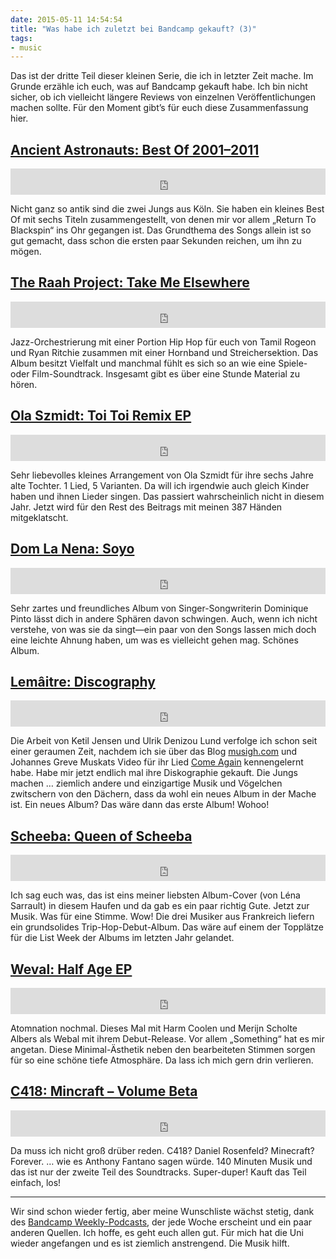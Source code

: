 ```yaml
---
date: 2015-05-11 14:54:54
title: "Was habe ich zuletzt bei Bandcamp gekauft? (3)"
tags:
- music
---
```

Das ist der dritte Teil dieser kleinen Serie, die ich in letzter Zeit mache. Im Grunde erzähle ich euch, was auf Bandcamp gekauft habe. Ich bin nicht sicher, ob ich vielleicht längere Reviews von einzelnen Veröffentlichungen machen sollte. Für den Moment gibt’s für euch diese Zusammenfassung hier.

## [Ancient Astronauts: Best Of 2001–2011](https://switchstancerecordings.bandcamp.com/album/best-of-2001-2011)

<p><iframe style="border: 0; width: 100%; height: 42px;" src="https://bandcamp.com/EmbeddedPlayer/album=3113590202/size=small/bgcol=ffffff/linkcol={{ site.ui_color }}/transparent=true/" seamless><a href="http://switchstancerecordings.bandcamp.com/album/best-of-2001-2011">Ancient Astronauts: Best Of 2001–2011</a></iframe></p>

Nicht ganz so antik sind die zwei Jungs aus Köln. Sie haben ein kleines Best Of mit sechs Titeln zusammengestellt, von denen mir vor allem „Return To Blackspin“ ins Ohr gegangen ist. Das Grundthema des Songs allein ist so gut gemacht, dass schon die ersten paar Sekunden reichen, um ihn zu mögen.

## [The Raah Project: Take Me Elsewhere](https://theraahproject.bandcamp.com/album/take-me-elsewhere)

<p><iframe style="border: 0; width: 100%; height: 42px;" src="https://bandcamp.com/EmbeddedPlayer/album=3750759038/size=small/bgcol=ffffff/linkcol={{ site.ui_color }}/transparent=true/" seamless><a href="http://theraahproject.bandcamp.com/album/take-me-elsewhere">The Raah Project: Take Me Elsewhere</a></iframe></p>

Jazz-Orchestrierung mit einer Portion Hip Hop für euch von Tamil Rogeon und Ryan Ritchie zusammen mit einer Hornband und Streichersektion. Das Album besitzt Vielfalt und manchmal fühlt es sich so an wie eine Spiele- oder Film-Soundtrack. Insgesamt gibt es über eine Stunde Material zu hören.

## [Ola Szmidt: Toi Toi Remix EP](https://olaszmidt.bandcamp.com/album/toi-toi-remix-ep)

<p><iframe style="border: 0; width: 100%; height: 42px;" src="https://bandcamp.com/EmbeddedPlayer/album=2179426243/size=small/bgcol=ffffff/linkcol={{ site.ui_color }}/transparent=true/" seamless><a href="http://olaszmidt.bandcamp.com/album/toi-toi-remix-ep">Ola Szmidt: Toi Toi Remix EP</a></iframe></p>

Sehr liebevolles kleines Arrangement von Ola Szmidt für ihre sechs Jahre alte Tochter. 1 Lied, 5 Varianten. Da will ich irgendwie auch gleich Kinder haben und ihnen Lieder singen. Das passiert wahrscheinlich nicht in diesem Jahr. Jetzt wird für den Rest des Beitrags mit meinen 387 Händen mitgeklatscht.

## [Dom La Nena: Soyo](https://domlanenamusic.bandcamp.com/album/soyo)

<p><iframe style="border: 0; width: 100%; height: 42px;" src="https://bandcamp.com/EmbeddedPlayer/album=1343609964/size=small/bgcol=ffffff/linkcol={{ site.ui_color }}/transparent=true/" seamless><a href="http://domlanenamusic.bandcamp.com/album/soyo">Dom La Nena: Soyo</a></iframe></p>

Sehr zartes und freundliches Album von Singer-Songwriterin Dominique Pinto lässt dich in andere Sphären davon schwingen. Auch, wenn ich nicht verstehe, von was sie da singt—ein paar von den Songs lassen mich doch eine leichte Ahnung haben, um was es vielleicht gehen mag. Schönes Album.

## [Lemâitre: Discography](https://lemaitremusic.bandcamp.com/music)

<p><iframe style="border: 0; width: 100%; height: 42px;" src="https://bandcamp.com/EmbeddedPlayer/album=983927866/size=small/bgcol=ffffff/linkcol={{ site.ui_color }}/transparent=true/" seamless><a href="http://lemaitremusic.bandcamp.com/music">Lemâitre: Relativity 1</a></iframe></p>

Die Arbeit von Ketil Jensen und Ulrik Denizou Lund verfolge ich schon seit einer geraumen Zeit, nachdem ich sie über das Blog [musigh.com](http://musigh.com) und Johannes Greve Muskats Video für ihr Lied [Come Again](https://vimeo.com/16140069) kennengelernt habe. Habe mir jetzt endlich mal ihre Diskographie gekauft. Die Jungs machen … ziemlich andere und einzigartige Musik und Vögelchen zwitschern von den Dächern, dass da wohl ein neues Album in der Mache ist. Ein neues Album? Das wäre dann das erste Album! Wohoo!

## [Scheeba: Queen of Scheeba](https://scheeba.bandcamp.com/album/queen-of-scheeba)

<p><iframe style="border: 0; width: 100%; height: 42px;" src="https://bandcamp.com/EmbeddedPlayer/album=1969881413/size=small/bgcol=ffffff/linkcol={{ site.ui_color }}/transparent=true/" seamless><a href="http://scheeba.bandcamp.com/album/queen-of-scheeba">Scheeba: Queen of Scheeba</a></iframe></p>

Ich sag euch was, das ist eins meiner liebsten Album-Cover (von Léna Sarrault) in diesem Haufen und da gab es ein paar richtig Gute. Jetzt zur Musik. Was für eine Stimme. Wow! Die drei Musiker aus Frankreich liefern ein grundsolides Trip-Hop-Debut-Album. Das wäre auf einem der Topplätze für die List Week der Albums im letzten Jahr gelandet.

## [Weval: Half Age EP](https://atomnation.bandcamp.com/album/half-age-ep)

<p><iframe style="border: 0; width: 100%; height: 42px;" src="https://bandcamp.com/EmbeddedPlayer/album=1250614513/size=small/bgcol=ffffff/linkcol={{ site.ui_color }}/transparent=true/" seamless><a href="http://atomnation.bandcamp.com/album/half-age-ep">Weval: Half Age EP</a></iframe></p>

Atomnation nochmal. Dieses Mal mit Harm Coolen und Merijn Scholte Albers als Webal mit ihrem Debut-Release. Vor allem „Something“ hat es mir angetan. Diese Minimal-Ästhetik neben den bearbeiteten Stimmen sorgen für so eine schöne tiefe Atmosphäre. Da lass ich mich gern drin verlieren.

## [C418: Mincraft – Volume Beta](https://c418.bandcamp.com/album/minecraft-volume-beta)

<p><iframe style="border: 0; width: 100%; height: 42px;" src="https://bandcamp.com/EmbeddedPlayer/album=551760206/size=small/bgcol=ffffff/linkcol={{ site.ui_color }}/transparent=true/" seamless><a href="http://c418.bandcamp.com/album/minecraft-volume-beta">C418: Mincraft – Volume Beta</a></iframe></p>

Da muss ich nicht groß drüber reden. C418? Daniel Rosenfeld? Minecraft? Forever. … wie es Anthony Fantano sagen würde. 140 Minuten Musik und das ist nur der zweite Teil des Soundtracks. Super-duper! Kauft das Teil einfach, los!

---

Wir sind schon wieder fertig, aber meine Wunschliste wächst stetig, dank des [Bandcamp Weekly-Podcasts](http://bandcamp.com/?show=125), der jede Woche erscheint und ein paar anderen Quellen. Ich hoffe, es geht euch allen gut. Für mich hat die Uni wieder angefangen und es ist ziemlich anstrengend. Die Musik hilft.
